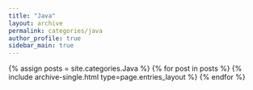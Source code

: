 ```yaml
---
title: "Java"
layout: archive
permalink: categories/java
author_profile: true
sidebar_main: true
---
```



{% assign posts = site.categories.Java %}
{% for post in posts %} {% include archive-single.html type=page.entries_layout %} {% endfor %}
